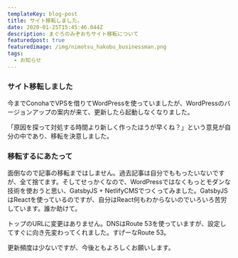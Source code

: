 ```yaml
---
templateKey: blog-post
title: サイト移転しました。
date: 2020-01-25T15:45:46.044Z
description: まぐろのみぞおちサイト移転について
featuredpost: true
featuredimage: /img/nimotsu_hakobu_businessman.png
tags:
  - お知らせ
---
```

### サイト移転しました

今までConohaでVPSを借りてWordPressを使っていましたが、WordPressのバージョンアップの案内が来て、更新したら起動しなくなりました。

「原因を探って対処する時間より新しく作ったほうが早くね？」という意見が自分の中であり、移転を決意しました。

### 移転するにあたって

面倒なので記事の移転まではしません。過去記事は自分でももったいないですが、全て捨てます。そしてせっかくなので、WordPressではなくもっとモダンな技術を使おうと思い、GatsbyJS + NetlifyCMSでつくってみました。GatsbyJSはReactを使っているのですが、自分はReact何もわからないのでいろいろ苦労しています。誰か助けて。

トップのURLに変更はありません。DNSはRoute 53を使っていますが、設定してすぐに向き先変わってくれました。すげーなRoute 53。

更新頻度は少ないですが、今後ともよろしくお願いします。
